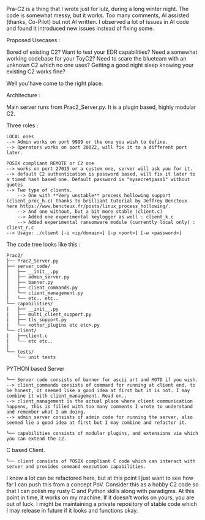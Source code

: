 Pra-C2 is a thing that I wrote just for lulz, during a long winter night. The code is somewhat messy, but it works.
Too many comments, AI assisted (thanks, Co-Pilot) but not AI written. I observed a lot of issues in AI code and found it introduced new issues instead of fixing some. 

Proposed Usecases : 

Bored of existing C2? Want to test your EDR capabilities? Need a somewhat working codebase for your ToyC2? Need to scare the blueteam with an unknown C2 which no one uses? Getting a good night sleep knowing your existing C2 works fine? 

Well you'have come to the right place.

Architecture : 

Main server runs from Prac2_Server.py. It is a plugin based, highly modular C2. 

Three roles :

```
LOCAL ones
--> Admin works on port 9999 or the one you wish to define.
--> Operators works on port 20022, will fix it to a different port later.

POSIX compliant REMOTE or C2 one
--> works on port 27015 or a custom one, server will ask you for it.
--> default C2 authentication is password based, will fix it later to a timed hash based one. Default password is "mysecretpass1" without quotes
--> Two type of clients. 
    --> One with **Very unstable** process hollowing support (client_proc_h.c) thanks to brilliant tutorial by Jeffrey Bencteux here https://www.bencteux.fr/posts/linux_process_hollowing/.
    --> And one without, but a bit more stable (client.c)
    --> Added one experimental keylogger as well : client_k.c
    --> Added experimental ransomware module (currently local only) : client_r.c
--> Usage: ./client [-i <ip/domain>] [-p <port>] [-w <password>]
```
The code tree looks like this :

```
Prac2/
├── Prac2_Server.py
├── server_code/ 
│   ├── __init__.py
│   ├── admin_server.py
│   ├── banner.py
│   ├── client_commands.py
│   └── client_management.py
|   └── etc.. etc..
└── capabilities/
|   ├── __init__.py
|   ├── multi_client_support.py
|   ├── tls_support.py
|   └── <other_plugins etc etc>.py
└── client/
|   ├──client.c
|   └── etc etc..
|
└── tests/
    └── unit tests
```
PYTHON based Server 
```
└── Server code consists of banner for ascii art and MOTD if you wish. 
--> client_commands consists of command for running at client end, to be honest, it seemed like a good idea at first but it is not. I may combine it with client_management. Read on..
--> client_management is the actual place where client communication happens, this is filled with too many comments I wrote to understand and remember what I am doing.
--> admin_server consists of admin code for running the server, also seemed lie a good idea at first but I may combine and refactor it.
```
```
└── capabilities consists of modular plugins, and extensions via which you can extend the C2.
```
C based Client.
```
└── client consists of POSIX compliant C code which can interact with server and provides command execution capabilities.
```
I know a lot can be refactored here, but at this point I just want to see how far I can push this from a concept PoV. Consider this as a hobby C2 code so that I can polish my rusty C and Python skills along with paradigms. At this point in time, it works on my machine. If it doesn't works on yours, you are out of luck. 
I might be maintaining a private repository of stable code which I may release in future if it looks and functions okay.
